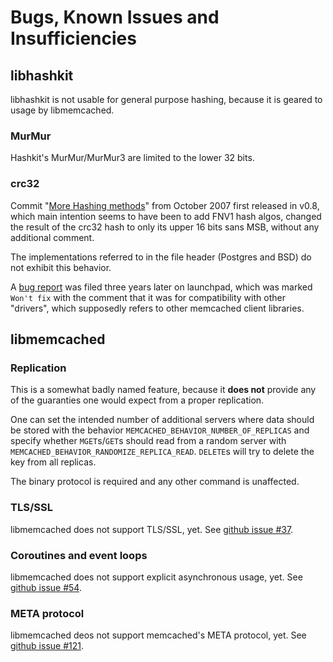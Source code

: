 # Bugs, Known Issues and Insufficiencies

## libhashkit

libhashkit is not usable for general purpose hashing, because it is geared to
usage by libmemcached.

### MurMur

Hashkit's MurMur/MurMur3 are limited to the lower 32 bits.

### crc32

Commit "[More Hashing methods](https://github.com/awesomized/libmemcached/commits/1207354f)"
from October 2007 first released in v0.8, which main intention seems to have
been to add FNV1 hash algos, changed the result of the crc32 hash to only its
upper 16 bits sans MSB, without any additional comment.

The implementations referred to in the file header (Postgres and BSD)
do not exhibit this behavior.

A [bug report](https://bugs.launchpad.net/libmemcached/+bug/604178) was
filed three years later on launchpad, which was marked `Won't fix` with
the comment that it was for compatibility with other "drivers", which
supposedly refers to other memcached client libraries.


## libmemcached

### Replication

This is a somewhat badly named feature, because it **does not** provide
any of the guaranties one would expect from a proper replication.

One can set the intended number of additional servers where data should
be stored with the behavior `MEMCACHED_BEHAVIOR_NUMBER_OF_REPLICAS` and
specify whether `MGET`s/`GET`s should read from a random server with 
`MEMCACHED_BEHAVIOR_RANDOMIZE_REPLICA_READ`. `DELETE`s will try to 
delete the key from all replicas.

The binary protocol is required and any other command is unaffected.

### TLS/SSL

libmemcached does not support TLS/SSL, yet. 
See [github issue #37](https://github.com/awesomized/libmemcached/issues/37).


### Coroutines and event loops 

libmemcached does not support explicit asynchronous usage, yet.
See [github issue #54](https://github.com/awesomized/libmemcached/issues/54).


### META protocol

libmemcached deos not support memcached's META protocol, yet.
See [github issue #121](https://github.com/awesomized/libmemcached/issues/121).
